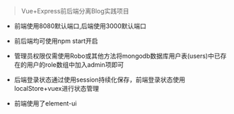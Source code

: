 > Vue+Express前后端分离Blog实践项目

- 前端使用8080默认端口,后端使用3000默认端口

- 前后端均可使用npm start开启

- 管理员权限仅需使用Robo或其他方法将mongodb数据库用户表(users)中已存在的用户的role数组中加入admin项即可

- 后端登录状态通过使用session持续化保存，前端登录状态使用localStore+vuex进行状态管理

- 前端使用了element-ui